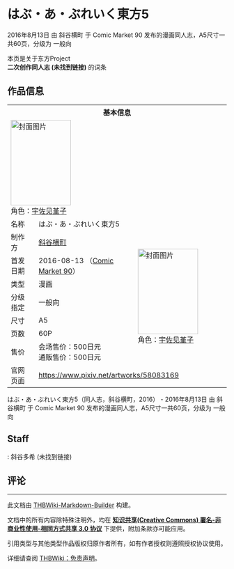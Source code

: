 # はぶ・あ・ぶれいく東方5

<!-- source html: G:\repos\THBWiki-Markdown-Builder\THBWikiMarkdown\Temp\main\5\51\ns0%3A%E3%81%AF%E3%81%B6%E3%83%BB%E3%81%82%E3%83%BB%E3%81%B6%E3%82%8C%E3%81%84%E3%81%8F%E6%9D%B1%E6%96%B95.html -->

2016年8月13日 由 斜谷横町 于 Comic Market 90 发布的漫画同人志，A5尺寸一共60页，分级为 一般向

本页是关于东方Project  
 **二次创作同人志 (未找到链接)** 的词条

## 作品信息

<table><tbody><tr><th colspan="3">基本信息</th></tr><tr><td class="cover-artwork-mobile" colspan="2"><a href="./文件-はぶ・あ・ぶれいく東方5封面.jpg.md" class="image" title="封面图片"><img alt="封面图片" src="https://upload.thwiki.cc/thumb/6/65/%E3%81%AF%E3%81%B6%E3%83%BB%E3%81%82%E3%83%BB%E3%81%B6%E3%82%8C%E3%81%84%E3%81%8F%E6%9D%B1%E6%96%B95%E5%B0%81%E9%9D%A2.jpg/138px-%E3%81%AF%E3%81%B6%E3%83%BB%E3%81%82%E3%83%BB%E3%81%B6%E3%82%8C%E3%81%84%E3%81%8F%E6%9D%B1%E6%96%B95%E5%B0%81%E9%9D%A2.jpg" decoding="async" loading="lazy" width="138" height="196" srcset="https://upload.thwiki.cc/thumb/6/65/%E3%81%AF%E3%81%B6%E3%83%BB%E3%81%82%E3%83%BB%E3%81%B6%E3%82%8C%E3%81%84%E3%81%8F%E6%9D%B1%E6%96%B95%E5%B0%81%E9%9D%A2.jpg/208px-%E3%81%AF%E3%81%B6%E3%83%BB%E3%81%82%E3%83%BB%E3%81%B6%E3%82%8C%E3%81%84%E3%81%8F%E6%9D%B1%E6%96%B95%E5%B0%81%E9%9D%A2.jpg 1.5x, https://upload.thwiki.cc/thumb/6/65/%E3%81%AF%E3%81%B6%E3%83%BB%E3%81%82%E3%83%BB%E3%81%B6%E3%82%8C%E3%81%84%E3%81%8F%E6%9D%B1%E6%96%B95%E5%B0%81%E9%9D%A2.jpg/277px-%E3%81%AF%E3%81%B6%E3%83%BB%E3%81%82%E3%83%BB%E3%81%B6%E3%82%8C%E3%81%84%E3%81%8F%E6%9D%B1%E6%96%B95%E5%B0%81%E9%9D%A2.jpg 2x" data-file-width="848" data-file-height="1200"></a><div class="cover-char">角色：<a href="./宇佐见堇子.md" title="宇佐见堇子">宇佐见堇子</a></div></td>
</tr><tr><td class="label">名称</td><td colspan="2"> はぶ・あ・ぶれいく東方5 </td></tr><tr><td class="label">制作方</td><td><a href="./斜谷横町.md" title="斜谷横町">斜谷横町</a></td><td class="cover-artwork" rowspan="7" style="min-width:196px;"><a href="./文件-はぶ・あ・ぶれいく東方5封面.jpg.md" class="image" title="封面图片"><img alt="封面图片" src="https://upload.thwiki.cc/thumb/6/65/%E3%81%AF%E3%81%B6%E3%83%BB%E3%81%82%E3%83%BB%E3%81%B6%E3%82%8C%E3%81%84%E3%81%8F%E6%9D%B1%E6%96%B95%E5%B0%81%E9%9D%A2.jpg/138px-%E3%81%AF%E3%81%B6%E3%83%BB%E3%81%82%E3%83%BB%E3%81%B6%E3%82%8C%E3%81%84%E3%81%8F%E6%9D%B1%E6%96%B95%E5%B0%81%E9%9D%A2.jpg" decoding="async" loading="lazy" width="138" height="196" srcset="https://upload.thwiki.cc/thumb/6/65/%E3%81%AF%E3%81%B6%E3%83%BB%E3%81%82%E3%83%BB%E3%81%B6%E3%82%8C%E3%81%84%E3%81%8F%E6%9D%B1%E6%96%B95%E5%B0%81%E9%9D%A2.jpg/208px-%E3%81%AF%E3%81%B6%E3%83%BB%E3%81%82%E3%83%BB%E3%81%B6%E3%82%8C%E3%81%84%E3%81%8F%E6%9D%B1%E6%96%B95%E5%B0%81%E9%9D%A2.jpg 1.5x, https://upload.thwiki.cc/thumb/6/65/%E3%81%AF%E3%81%B6%E3%83%BB%E3%81%82%E3%83%BB%E3%81%B6%E3%82%8C%E3%81%84%E3%81%8F%E6%9D%B1%E6%96%B95%E5%B0%81%E9%9D%A2.jpg/277px-%E3%81%AF%E3%81%B6%E3%83%BB%E3%81%82%E3%83%BB%E3%81%B6%E3%82%8C%E3%81%84%E3%81%8F%E6%9D%B1%E6%96%B95%E5%B0%81%E9%9D%A2.jpg 2x" data-file-width="848" data-file-height="1200"></a><div class="cover-char">角色：<a href="./宇佐见堇子.md" title="宇佐见堇子">宇佐见堇子</a></div></td>
</tr><tr><td class="label">首发日期</td><td>2016-08-13&#160;（<a href="/展会作品列表?e=Comic+Market%2390">Comic Market 90</a>）</td></tr><tr><td class="label">类型</td><td>漫画</td></tr><tr><td class="label">分级指定</td><td>一般向</td></tr><tr><td class="label">尺寸</td><td>A5</td></tr><tr><td class="label">页数</td><td>60P</td></tr><tr><td class="label">售价</td><td>会场售价：500日元<br>通贩售价：500日元</td></tr>
<tr><td class="label">官网页面</td><td colspan="2"><a rel="nofollow" class="external free" href="https://www.pixiv.net/artworks/58083169">https://www.pixiv.net/artworks/58083169</a></td></tr></tbody></table>

はぶ・あ・ぶれいく東方5（同人志，斜谷横町，2016） - 2016年8月13日 由 斜谷横町 于 Comic Market 90 发布的漫画同人志，A5尺寸一共60页，分级为 一般向

## Staff
: 斜谷多希 (未找到链接)


## 评论




---

此文档由 [THBWiki-Markdown-Builder](https://github.com/Delsin-Yu/THBWiki-Markdown-Builder) 构建。

文档中的所有内容除特殊注明外，均在 [**知识共享(Creative Commons) 署名-非商业性使用-相同方式共享 3.0 协议**](https://creativecommons.org/licenses/by-sa/3.0/deed.zh-hans) 下提供，附加条款亦可能应用。

引用类型与其他类型作品版权归原作者所有，如有作者授权则遵照授权协议使用。

详细请查阅 [THBWiki：免责声明](https://thbwiki.cc/THBWiki:%E5%85%8D%E8%B4%A3%E5%A3%B0%E6%98%8E)。

